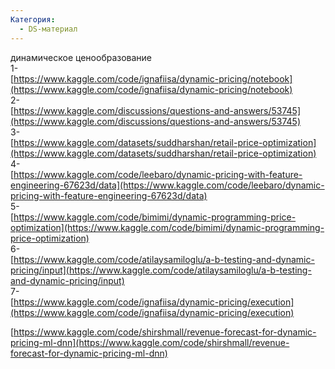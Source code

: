 ```yaml
---
Категория:
  - DS-материал
---
```

динамическое ценообразование  
1-  
[https://www.kaggle.com/code/ignafiisa/dynamic-pricing/notebook](https://www.kaggle.com/code/ignafiisa/dynamic-pricing/notebook)  
2-  
[https://www.kaggle.com/discussions/questions-and-answers/53745](https://www.kaggle.com/discussions/questions-and-answers/53745)  
3-  
[https://www.kaggle.com/datasets/suddharshan/retail-price-optimization](https://www.kaggle.com/datasets/suddharshan/retail-price-optimization)  
4-  
[https://www.kaggle.com/code/leebaro/dynamic-pricing-with-feature-engineering-67623d/data](https://www.kaggle.com/code/leebaro/dynamic-pricing-with-feature-engineering-67623d/data)  
5-  
[https://www.kaggle.com/code/bimimi/dynamic-programming-price-optimization](https://www.kaggle.com/code/bimimi/dynamic-programming-price-optimization)  
6-  
[https://www.kaggle.com/code/atilaysamiloglu/a-b-testing-and-dynamic-pricing/input](https://www.kaggle.com/code/atilaysamiloglu/a-b-testing-and-dynamic-pricing/input)  
7-  
[https://www.kaggle.com/code/ignafiisa/dynamic-pricing/execution](https://www.kaggle.com/code/ignafiisa/dynamic-pricing/execution)

  

  

[https://www.kaggle.com/code/shirshmall/revenue-forecast-for-dynamic-pricing-ml-dnn](https://www.kaggle.com/code/shirshmall/revenue-forecast-for-dynamic-pricing-ml-dnn)